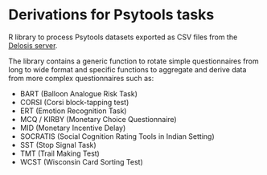 Derivations for Psytools tasks
==============================

R library to process Psytools datasets exported as CSV files
from the [Delosis server](https://www.delosis.com).

The library contains a generic function to rotate simple questionnaires
from long to wide format and specific functions to aggregate and derive
data from more complex questionnaires such as:
- BART (Balloon Analogue Risk Task)
- CORSI (Corsi block-tapping test)
- ERT (Emotion Recognition Task)
- MCQ / KIRBY (Monetary Choice Questionnaire)
- MID (Monetary Incentive Delay)
- SOCRATIS (Social Cognition Rating Tools in Indian Setting)
- SST (Stop Signal Task)
- TMT (Trail Making Test)
- WCST (Wisconsin Card Sorting Test)
